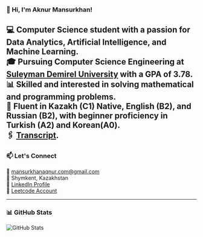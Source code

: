 ### 👋 Hi, I'm Aknur Mansurkhan!  
💻 Computer Science student with a passion for **Data Analytics**, **Artificial Intelligence**, and **Machine Learning**.  
🎓 Pursuing **Computer Science Engineering** at [Suleyman Demirel University](https://sdu.edu.kz/) with a GPA of **3.78**.
📊 Skilled and interested in solving **mathematical** and **programming problems**.  
💬 Fluent in **Kazakh (C1) Native**, **English (B2)**, and **Russian (B2)**, with beginner proficiency in **Turkish (A2)** and **Korean(A0)**.  
🖇 [Transcript](https://drive.google.com/file/d/14GmkPVNZ_jUc1CvJGbankeT_qD2mWgiC/view?usp=sharing).
---

### 📫 Let's Connect  
📧 [mansurkhanaqnur.com@gmail.com](mailto:mansurkhanaqnur.com@gmail.com)  
📍 Shymkent, Kazakhstan  
🔗 [LinkedIn Profile](https://www.linkedin.com/in/aknur-m-ba809a330?utm_source=share&utm_campaign=share_via&utm_content=profile&utm_medium=ios_app)\
🐳 [Leetcode Account](https://leetcode.com/u/whited_ray/)

---
### 📊 GitHub Stats  

![GitHub Stats](https://github-readme-stats.vercel.app/api?username=whiteraay&show_icons=true&theme=radical)
